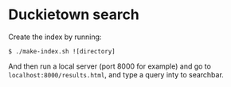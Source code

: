 # Duckietown search

Create the index by running:

    $ ./make-index.sh ![directory]

And then run a local server (port 8000 for example) and go to `localhost:8000/results.html`, and type a query inty to searchbar.
